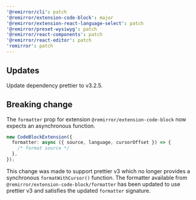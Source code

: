 ```yaml
---
'@remirror/cli': patch
'@remirror/extension-code-block': major
'@remirror/extension-react-language-select': patch
'@remirror/preset-wysiwyg': patch
'@remirror/react-components': patch
'@remirror/react-editor': patch
'remirror': patch
---
```


## Updates

Update dependency prettier to v3.2.5.

## Breaking change

The `formatter` prop for extension `@remirror/extension-code-block` now expects an asynchronous function.

```ts
new CodeBlockExtension({
  formatter: async ({ source, language, cursorOffset }) => {
    /* format source */
  },
});
```

This change was made to support prettier v3 which no longer provides a synchronous `formatWithCursor()` function. The formatter available from `@remirror/extension-code-block/formatter` has been updated to use prettier v3 and satisfies the updated `formatter` signature.

